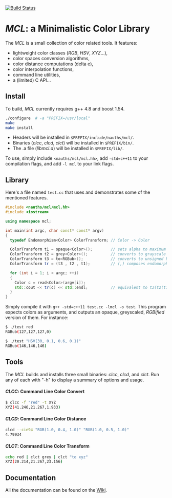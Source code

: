 [![Build Status](https://travis-ci.org/nicuveo/MCL.svg?branch=master)](https://travis-ci.org/nicuveo/MCL)

*MCL*: a Minimalistic Color Library
===================================

The *MCL* is a small collection of color related tools. It features:
  * lightweight color classes (*RGB*, *HSV*, *XYZ*...),
  * color spaces conversion algorithms,
  * color distance computations (delta e),
  * color interpolation functions,
  * command line utilities,
  * a (limited) C API...


Install
-------

To build, *MCL* currently requires g++ 4.8 and boost 1.54.

``` bash
./configure  # -a "PREFIX=/usr/local"
make
make install
```

* Headers will be installed in `$PREFIX/include/nauths/mcl/`.
* Binaries (*clcc*, *clcd*, *clct*) will be installed in `$PREFIX/bin/`.
* The .a file (*libmcl.a*) will be installed in  `$PREFIX/lib/`.

To use, simply include `<nauths/mcl/mcl.hh>`, add `-std=c++11` to your
compilation flags, and add `-l mcl` to your link flags.


Library
-------

Here's a file named `test.cc` that uses and demonstrates some of the mentioned features.

``` c++
#include <nauths/mcl/mcl.hh>
#include <iostream>

using namespace mcl;

int main(int argc, char const* const* argv)
{
  typedef Endomorphism<Color> ColorTransform; // Color -> Color

  ColorTransform t1 = opaque<Color>();        // sets alpha to maximum
  ColorTransform t2 = grey<Color>();          // converts to grayscale
  ColorTransform t3 = to<RGBub>();            // converts to unsigned byte RGB
  ColorTransform tr = (t3 , t2 , t1);         // (,) composes endomorphisms

  for (int i = 1; i < argc; ++i)
  {
    Color c = read<Color>(argv[i]);
    std::cout << tr(c) << std::endl;          // equivalent to t3(t2(t1(c)))
  }
}

```

Simply compile it with `g++ -std=c++11 test.cc -lmcl -o test`.  This
program expects colors as arguments, and outputs an opaque, greyscaled,
*RGBified* version of them. For instance:

``` bash
$ ./test red
RGBub(127,127,127,0)

$ ./test "HSV(30, 0.1, 0.6, 0.1)"
RGBub(146,146,146)
```


Tools
-----

The *MCL* builds and installs three small binaries: *clcc*, *clcd*, and
*clct*. Run any of each with "-h" to display a summary of options and
usage.

#### *CLCC*: Command Line Color Convert

``` bash
$ clcc -f "red" -t XYZ
XYZ(41.246,21.267,1.933)
```

#### *CLCD*: Command Line Color Distance

``` bash
clcd --cie94 "RGB(1.0, 0.4, 1.0)" "RGB(1.0, 0.5, 1.0)"
4.79934
```

#### *CLCT*: Command Line Color Transform

``` bash
echo red | clct grey | clct "to xyz"
XYZ(20.214,21.267,23.156)
```


Documentation
-------------

All the documentation can be found on the [Wiki](https://github.com/nicuveo/MCL/wiki).
